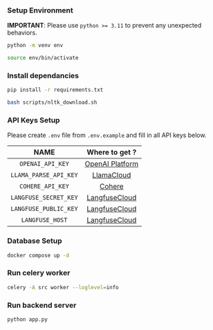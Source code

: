 ### Setup Environment

**IMPORTANT**: Please use `python >= 3.11` to prevent any unexpected behaviors.

```bash
python -m venv env

source env/bin/activate
```

### Install dependancies

```bash
pip install -r requirements.txt

bash scripts/nltk_download.sh
```

### API Keys Setup

Please create `.env` file from `.env.example` and fill in all API keys below.

|         NAME          |                     Where to get ?                      |
| :-------------------: | :-----------------------------------------------------: |
|   `OPENAI_API_KEY`    | [OpenAI Platform](https://platform.openai.com/api-keys) |
| `LLAMA_PARSE_API_KEY` |    [LlamaCloud](https://cloud.llamaindex.ai/api-key)    |
|   `COHERE_API_KEY`    |     [Cohere](https://dashboard.cohere.com/api-keys)     |
| `LANGFUSE_SECRET_KEY` |      [LangfuseCloud](https://cloud.langfuse.com/)       |
| `LANGFUSE_PUBLIC_KEY` |      [LangfuseCloud](https://cloud.langfuse.com/)       |
|    `LANGFUSE_HOST`    |      [LangfuseCloud](https://cloud.langfuse.com/)       |

### Database Setup

```bash
docker compose up -d
```

### Run celery worker

```bash
celery -A src worker --loglevel=info
```

### Run backend server

```bash
python app.py
```
